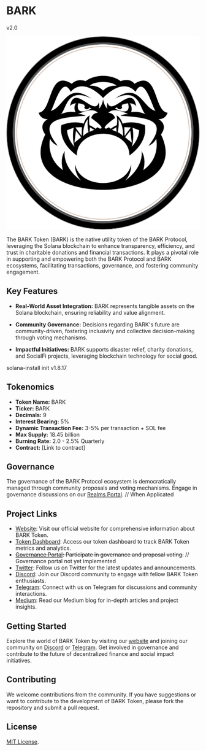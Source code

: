 # BARK
v2.0

![BARK Logo](https://github.com/bark-community/bark/blob/main/assets/bark.png)

The BARK Token (BARK) is the native utility token of the BARK Protocol, leveraging the Solana blockchain to enhance transparency, efficiency, and trust in charitable donations and financial transactions. It plays a pivotal role in supporting and empowering both the BARK Protocol and BARK ecosystems, facilitating transactions, governance, and fostering community engagement.

## Key Features

- **Real-World Asset Integration:** BARK represents tangible assets on the Solana blockchain, ensuring reliability and value alignment.
  
- **Community Governance:** Decisions regarding BARK's future are community-driven, fostering inclusivity and collective decision-making through voting mechanisms.
  
- **Impactful Initiatives:** BARK supports disaster relief, charity donations, and SocialFi projects, leveraging blockchain technology for social good.

solana-install init v1.8.17


## Tokenomics

- **Token Name:** BARK
- **Ticker:** BARK
- **Decimals:** 9
- **Interest Bearing:** 5%
- **Dynamic Transaction Fee:** 3-5% per transaction + SOL fee
- **Max Supply:** 18.45 billion
- **Burning Rate:** 2.0 - 2.5% Quarterly
- **Contract:** [Link to contract]

## Governance

The governance of the BARK Protocol ecosystem is democratically managed through community proposals and voting mechanisms. Engage in governance discussions on our [Realms Portal](https://app.realms.today/realm/BARK). // When Applicated

## Project Links

- [Website](https://barkprotocol.com): Visit our official website for comprehensive information about BARK Token.
- [Token Dashboard](https://barktoken.app): Access our token dashboard to track BARK Token metrics and analytics.
- ~~[Governance Portal](https://app.realms.today/realm/BARK): Participate in governance and proposal voting.~~ // Governance portal not yet implemented
- [Twitter](https://twitter.com/bark_protocol): Follow us on Twitter for the latest updates and announcements.
- [Discord](https://discord.gg/H9en8eHzn2): Join our Discord community to engage with fellow BARK Token enthusiasts.
- [Telegram](https://t.me/bark_protocol): Connect with us on Telegram for discussions and community interactions.
- [Medium](https://medium.com/@barkprotocol): Read our Medium blog for in-depth articles and project insights.

## Getting Started

Explore the world of BARK Token by visiting our [website](https://barkprotocol.com) and joining our community on [Discord](https://discord.gg/H9en8eHzn2) or [Telegram](https://t.me/bark_protocol). Get involved in governance and contribute to the future of decentralized finance and social impact initiatives.

## Contributing

We welcome contributions from the community. If you have suggestions or want to contribute to the development of BARK Token, please fork the repository and submit a pull request.

## License

[MIT License](LICENSE).
